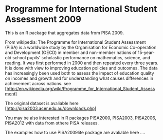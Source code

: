 Programme for International Student Assessment 2009
===================================================

This is an R package that aggregates data from PISA 2009.

From wikipedia: The Programme for International Student Assessment (PISA) is a worldwide study by the Organisation for Economic Co-operation and Development (OECD) in member and non-member nations of 15-year-old school pupils' scholastic performance on mathematics, science, and reading. It was first performed in 2000 and then repeated every three years. It is done with view to improving education policies and outcomes. The data has increasingly been used both to assess the impact of education quality on incomes and growth and for understanding what causes differences in achievement across nations. see [http://en.wikipedia.org/wiki/Programme_for_International_Student_Assessment]

The original dataset is avaliable here [http://pisa2003.acer.edu.au/downloads.php]

You may be also interested in R packages PISA2000, PISA2003, PISA2006, PISA2012 with data from othere PISA releases.

The examples how to use PISA2009lite package are avaliable here ....

